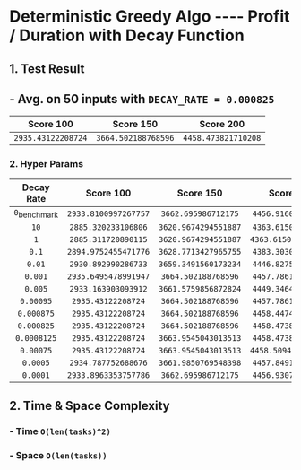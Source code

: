 # Deterministic Greedy Algo ---- Profit / Duration with Decay Function

## 1. Test Result
## - Avg. on 50 inputs with `DECAY_RATE = 0.000825`
| Score 100 | Score 150 | Score 200 |
| :----: | :----: | :----: |
| `2935.43122208724` | `3664.502188768596` | `4458.473821710208` |

### 2. Hyper Params
| Decay Rate | Score 100 | Score 150 | Score 200 |
| :----: | :----: | :----: | :----: |
| `0`<sub>benchmark</sub> | `2933.8100997267757` | `3662.695986712175` | `4456.916000586502` |
| `10` | `2885.320233106806` | `3620.9674294551887` | `4363.615010848894` |
| `1` | `2885.311720890115` | `3620.9674294551887` | `4363.6150108488955` |
| `0.1` | `2894.9752455471776` | `3628.7713427965755` | `4383.303015890474` |
| `0.01` | `2930.892990286733` | `3659.3491560173234` | `4446.827520056629` |
| `0.001` | `2935.6495478991947` | `3664.502188768596` | `4457.786145936027` |
| `0.005` | `2933.163903093912` | `3661.5759856872824` | `4449.346400630063` |
| `0.00095` | `2935.43122208724` | `3664.502188768596` | `4457.786145936027` |
| `0.000875` | `2935.43122208724` | `3664.502188768596` | `4458.447492145608` |
| `0.000825` | `2935.43122208724` | `3664.502188768596` | `4458.473821710208` |
| `0.0008125` | `2935.43122208724` | `3663.9545043013513` | `4458.473821710208` |
| `0.00075` | `2935.43122208724` | `3663.9545043013513` | `4458.5094970196815` |
| `0.0005` | `2934.787752688676` | `3661.9850769548398` | `4457.849122584389` |
| `0.0001` | `2933.8963353757786` | `3662.695986712175` | `4456.930712564949` |



## 2. Time & Space Complexity
### - Time  `O(len(tasks)^2)`
### - Space `O(len(tasks))`
